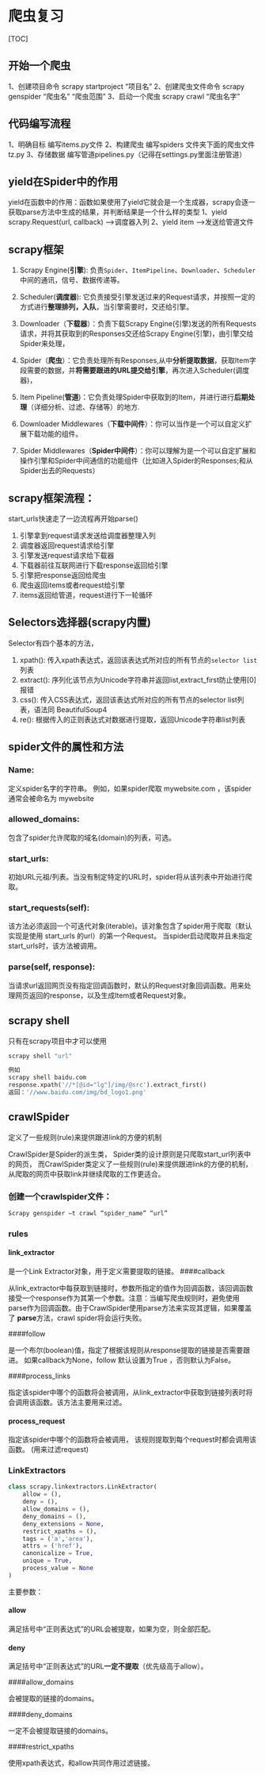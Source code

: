 # 爬虫复习

[TOC]



## 开始一个爬虫

1、创建项目命令
scrapy startproject “项目名”
2、创建爬虫文件命令
scrapy genspider “爬虫名” “爬虫范围”
3、启动一个爬虫
scrapy crawl “爬虫名字”

## 代码编写流程

1、明确目标 编写items.py文件
2、构建爬虫 编写spiders 文件夹下面的爬虫文件 tz.py
3、存储数据 编写管道pipelines.py（记得在settings.py里面注册管道）

## yield在Spider中的作用

yield在函数中的作用：函数如果使用了yield它就会是一个生成器，scrapy会逐一获取parse方法中生成的结果，并判断结果是一个什么样的类型
1、yield scrapy.Request(url, callback) -->调度器入列
2、yield item  -->发送给管道文件

## scrapy框架

1. Scrapy Engine(**引擎**): 负责`Spider`、`ItemPipeline`、`Downloader`、`Scheduler`中间的通讯，信号、数据传递等。

2. Scheduler(**调度器**): 它负责接受引擎发送过来的Request请求，并按照一定的方式进行**整理排列，入队**，当引擎需要时，交还给引擎。
3. Downloader（**下载器**）：负责下载Scrapy Engine(引擎)发送的所有Requests请求，并将其获取到的Responses交还给Scrapy Engine(引擎)，由引擎交给Spider来处理，
4. Spider（**爬虫**）：它负责处理所有Responses,从中**分析提取数据**，获取Item字段需要的数据，并**将需要跟进的URL提交给引擎**，再次进入Scheduler(调度器)，
5. Item Pipeline(**管道**)：它负责处理Spider中获取到的Item，并进行进行**后期处理**（详细分析、过滤、存储等）的地方.
6. Downloader Middlewares（**下载中间件**）：你可以当作是一个可以自定义扩展下载功能的组件。
7. Spider Middlewares（**Spider中间件**）：你可以理解为是一个可以自定扩展和操作引擎和Spider中间通信的功能组件（比如进入Spider的Responses;和从Spider出去的Requests）

## scrapy框架流程：

start_urls快速走了一边流程再开始parse()

1. 引擎拿到request请求发送给调度器整理入列
2. 调度器返回request请求给引擎
3. 引擎发送request请求给下载器
4. 下载器前往互联网进行下载response返回给引擎
5. 引擎把response返回给爬虫
6. 爬虫返回items或者request给引擎
7. items返回给管道，request进行下一轮循环



## Selectors选择器(scrapy内置)

Selector有四个基本的方法，

1. xpath(): 传入xpath表达式，返回该表达式所对应的所有节点的`selector list`列表
2. extract(): 序列化该节点为Unicode字符串并返回list,extract_first防止使用[0]报错
3. css(): 传入CSS表达式，返回该表达式所对应的所有节点的selector list列表，语法同 BeautifulSoup4
4. re(): 根据传入的正则表达式对数据进行提取，返回Unicode字符串list列表



## spider文件的属性和方法

### Name:
定义spider名字的字符串。
例如，如果spider爬取 mywebsite.com ，该spider通常会被命名为 mywebsite

### allowed_domains:
包含了spider允许爬取的域名(domain)的列表，可选。

### start_urls:
初始URL元祖/列表。当没有制定特定的URL时，spider将从该列表中开始进行爬取。

### start_requests(self):
该方法必须返回一个可迭代对象(iterable)。该对象包含了spider用于爬取（默认实现是使用 start_urls 的url）的第一个Request。
当spider启动爬取并且未指定start_urls时，该方法被调用。

### parse(self, response):
当请求url返回网页没有指定回调函数时，默认的Request对象回调函数。用来处理网页返回的response，以及生成Item或者Request对象。

## scrapy shell

只有在scrapy项目中才可以使用

```python
scrapy shell "url"
```
```python
例如
scrapy shell baidu.com
response.xpath('//*[@id="lg"]/img/@src').extract_first()
返回：'//www.baidu.com/img/bd_logo1.png'
```



## crawlSpider

定义了一些规则(rule)来提供跟进link的方便的机制

CrawlSpider是Spider的派生类，
Spider类的设计原则是只爬取start_url列表中的网页，
而CrawlSpider类定义了一些规则(rule)来提供跟进link的方便的机制，
从爬取的网页中获取link并继续爬取的工作更适合。

### 创建一个crawlspider文件：

```python
Scrapy genspider –t crawl “spider_name” “url”
```

### rules

#### link_extractor

是一个Link Extractor对象，用于定义需要提取的链接。
####callback

从link_extractor中每获取到链接时，参数所指定的值作为回调函数，该回调函数接受一个response作为其第一个参数。注意：当编写爬虫规则时，避免使用parse作为回调函数。由于CrawlSpider使用parse方法来实现其逻辑，如果覆盖了 **parse**方法，crawl spider将会运行失败。

####follow

是一个布尔(boolean)值，指定了根据该规则从response提取的链接是否需要跟进。 如果callback为None，follow 默认设置为True ，否则默认为False。

####process_links

指定该spider中哪个的函数将会被调用，从link_extractor中获取到链接列表时将会调用该函数。该方法主要用来过滤。

#### process_request

指定该spider中哪个的函数将会被调用， 该规则提取到每个request时都会调用该函数。 (用来过滤request)

### LinkExtractors

```python
class scrapy.linkextractors.LinkExtractor(
    allow = (),
    deny = (),
    allow_domains = (),
    deny_domains = (),
    deny_extensions = None,
    restrict_xpaths = (),
    tags = ('a','area'),
    attrs = ('href'),
    canonicalize = True,
    unique = True,
    process_value = None
)
```

主要参数：

#### allow

满足括号中“正则表达式”的URL会被提取，如果为空，则全部匹配。

#### deny

满足括号中“正则表达式”的URL**一定不提取**（优先级高于allow）。

####allow_domains

会被提取的链接的domains。

####deny_domains

一定不会被提取链接的domains。

####restrict_xpaths

使用xpath表达式，和allow共同作用过滤链接。


